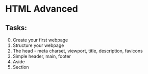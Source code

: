 # HTML Advanced

## Tasks:

0. Create your first webpage
1. Structure your webpage
2. The head - meta charset, viewport, title, description, favicons
3. Simple header, main, footer
4. Aside
5. Section
